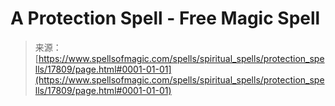 <!--yml
category: 未分类
date: 2024-06-12 18:59:06
-->

# A Protection Spell - Free Magic Spell

> 来源：[https://www.spellsofmagic.com/spells/spiritual_spells/protection_spells/17809/page.html#0001-01-01](https://www.spellsofmagic.com/spells/spiritual_spells/protection_spells/17809/page.html#0001-01-01)